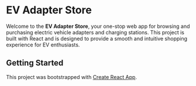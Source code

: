 # EV Adapter Store
Welcome to the **EV Adapter Store**, your one-stop web app for browsing and purchasing electric vehicle adapters and charging stations. This project is built with React and is designed to provide a smooth and intuitive shopping experience for EV enthusiasts.

## Getting Started
This project was bootstrapped with [Create React App](https://github.com/facebook/create-react-app).
